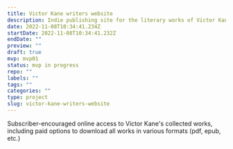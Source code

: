 ```yaml
---
title: Victor Kane writers website
description: Indie publishing site for the literary works of Victor Kane
date: 2022-11-08T10:34:41.234Z
startDate: 2022-11-08T10:34:41.232Z
endDate: ""
preview: ""
draft: true
mvp: mvp01
status: mvp in progress
repo: ""
labels: ""
tags: ""
categories: ""
type: project
slug: victor-kane-writers-website
---
```


Subscriber-encouraged online access to Victor Kane's collected works, including paid options to download all works in various formats (pdf, epub, etc.)
